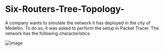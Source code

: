 # Six-Routers-Tree-Topology-
A company wants to simulate the network it has deployed in the city of Medellin. To do so, it was asked to perform the setup in Packet Tracer. The network has the following characteristics:

![image](https://github.com/user-attachments/assets/11608f5b-da34-4a4b-bee8-f43a2da9a155)


